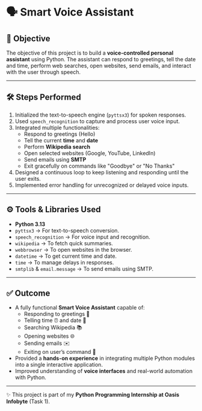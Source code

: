 # 🗣️ Smart Voice Assistant

## 🎯 Objective
The objective of this project is to build a **voice-controlled personal assistant** using Python. The assistant can respond to greetings, tell the date and time, perform web searches, open websites, send emails, and interact with the user through speech.

---

## 🛠 Steps Performed
1. Initialized the text-to-speech engine (`pyttsx3`) for spoken responses.  
2. Used `speech_recognition` to capture and process user voice input.  
3. Integrated multiple functionalities:
   - Respond to greetings (Hello)
   - Tell the current **time** and **date**
   - Perform **Wikipedia search**
   - Open selected websites (Google, YouTube, LinkedIn)
   - Send emails using **SMTP**
   - Exit gracefully on commands like "Goodbye" or "No Thanks"
4. Designed a continuous loop to keep listening and responding until the user exits.  
5. Implemented error handling for unrecognized or delayed voice inputs.  

---

## ⚙️ Tools & Libraries Used
- **Python 3.13**  
- `pyttsx3` → For text-to-speech conversion.  
- `speech_recognition` → For voice input and recognition.  
- `wikipedia` → To fetch quick summaries.  
- `webbrowser` → To open websites in the browser.  
- `datetime` → To get current time and date.  
- `time` → To manage delays in responses.  
- `smtplib` & `email.message` → To send emails using SMTP.  

---

## ✅ Outcome
- A fully functional **Smart Voice Assistant** capable of:  
  - Responding to greetings 👋  
  - Telling time ⏰ and date 📅  
  - Searching Wikipedia 📚  
  - Opening websites 🌐  
  - Sending emails ✉️  
  - Exiting on user’s command 🚪  
- Provided a **hands-on experience** in integrating multiple Python modules into a single interactive application.  
- Improved understanding of **voice interfaces** and real-world automation with Python.  

---

✨ This project is part of my **Python Programming Internship at Oasis Infobyte** (Task 1).
